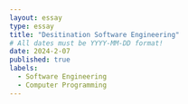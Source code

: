```yaml
---
layout: essay
type: essay
title: "Desitination Software Engineering"
# All dates must be YYYY-MM-DD format!
date: 2024-2-07
published: true
labels:
  - Software Engineering
  - Computer Programming
---
```


